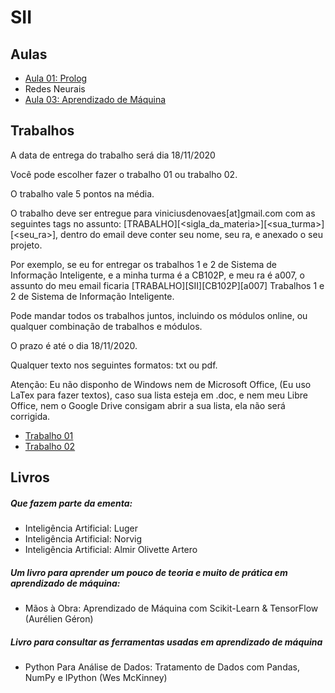 # SII

## Aulas

 * [Aula 01: Prolog](sii_files/aulas/01-prolog/aula-prolog.html)
 * Redes Neurais
 * [Aula 03: Aprendizado de Máquina](sii_files/aulas/03-aprendizado_maquina/introducao.html)

## Trabalhos

A data de entrega do trabalho será dia 18/11/2020

Você pode escolher fazer o trabalho 01 ou trabalho 02.

O trabalho vale 5 pontos na média.

O trabalho deve ser entregue para viniciusdenovaes[at]gmail.com com as seguintes tags no assunto: [TRABALHO][<sigla_da_materia>][<sua_turma>][<seu_ra>], dentro do email deve conter seu nome, seu ra, e anexado o seu projeto.

Por exemplo, se eu for entregar os trabalhos 1 e 2 de Sistema de Informação Inteligente, e a minha turma é a CB102P, e meu ra é a007, o assunto do meu email ficaria [TRABALHO][SII][CB102P][a007] Trabalhos 1 e 2 de Sistema de Informação Inteligente.

Pode mandar todos os trabalhos juntos, incluindo os módulos online, ou qualquer combinação de trabalhos e módulos.

O prazo é até o dia 18/11/2020.

Qualquer texto nos seguintes formatos: txt ou pdf.

Atenção: Eu não disponho de Windows nem de Microsoft Office, (Eu uso LaTex para fazer textos), caso sua lista esteja em .doc, e nem meu Libre Office, nem o Google Drive consigam abrir a sua lista, ela não será corrigida.

 * [Trabalho 01](sii_files/trabalhos/01/trabalhoProlog_mindist.html)
 * [Trabalho 02](sii_files/trabalhos/02/trabalho_classificacao.html)

## Livros

##### Que fazem parte da ementa:
- Inteligência Artificial: Luger
- Inteligência Artificial: Norvig
- Inteligência Artificial: Almir Olivette Artero

##### Um livro para aprender um pouco de teoria e muito de prática em aprendizado de máquina:

- Mãos à Obra: Aprendizado de Máquina com Scikit-Learn & TensorFlow (Aurélien Géron)

##### Livro para consultar as ferramentas usadas em aprendizado de máquina

 - Python Para Análise de Dados: Tratamento de Dados com Pandas, NumPy e IPython (Wes McKinney)
